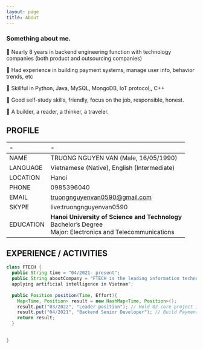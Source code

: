 ```yaml
---
layout: page
title: About
---
```


### [](#header-3) Something about me.
🚩  Nearly 8 years in backend engineering function with technology companies (both product and outsourcing companies)

🚩  Had experience in building payment systems, manage user info, behavior trends, etc

🚩  Skillful in Python, Java, MySQL, MongoDB, IoT protocol,, C++

🚩  Good self-study skills, friendly, focus on the job, responsible, honest.

🚩  A builder, a reader, a thinker, a traveler.


## [](#header-2) **PROFILE**

| -         | -                                                                                                                  |
|:----------|:-------------------------------------------------------------------------------------------------------------------|
| NAME      | TRUONG NGUYEN VAN (Male, 16/05/1990)                                                                               |
| LANGUAGE  | Vietnamese (Native), English (Intermediate)                                                                        |
| LOCATION  | Hanoi                                                                                                              |
| PHONE     | 0985396040                                                                                                         |
| EMAIL     | truongnguyenvan0590@gmail.com                                                                                      |
| SKYPE     | live:truongnguyenvan0590                                                                                           |
| EDUCATION | **Hanoi University of Science and Technology**<br/>Bachelor’s Degree<br/>Major: Electronics and Telecommunications |


## [](#header-2) **EXPERIENCE / ACTIVITIES**

```java
class FTECH {
  public String time = "04/2021- present";
  public String aboutCompany = "FTECH is the leading information technology company,
  applying artificial intelligence in Vietnam";
  
  public Position position(Time, Effort){
    Map<Time, Position> result = new HashMap<Time, Position>();
    result.put("03/2022", "Leader position"); // Hold 02 core project is Payment and Fbang
    result.put("04/2021", "Backend Senior Developer"); // Build Payment GateWay
    return result;
  }
  
  
}
```
